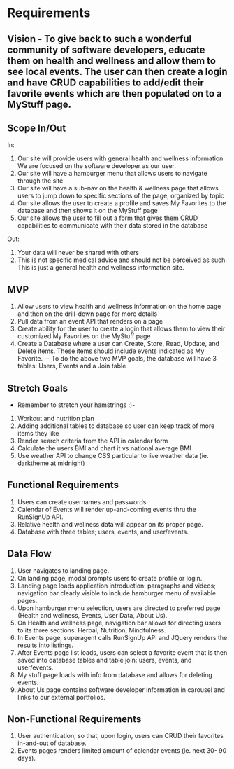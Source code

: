 # Requirements 

## Vision - To give back to such a wonderful community of software developers, educate them on health and wellness and allow them to see local events. The user can then create a login and have CRUD capabilities to add/edit their favorite events which are then populated on to a MyStuff page.

## Scope In/Out
In: 
1. Our site will provide users with general health and wellness information. We are focused on the software developer as our user. 
1. Our site will have a hamburger menu that allows users to navigate through the site
1. Our site will have a sub-nav on the health & wellness page that allows users to jump down to specific sections of the page, organized by topic
1. Our site allows the user to create a profile and saves My Favorites to the database and then shows it on the MyStuff page
1. Our site allows the user to fill out a form that gives them CRUD capabilities to communicate with their data stored in the database


Out: 
1. Your data will never be shared with others
1. This is not specific medical advice and should not be perceived as such. This is just a general health and wellness information site.

## MVP
1. Allow users to view health and wellness information on the home page and then on the drill-down page for more details
1. Pull data from an event API that renders on a page
1. Create ability for the user to create a login that allows them to view their customized My Favorites on the MyStuff page
1. Create a Database where a user can Create, Store, Read, Update, and Delete items. These items should include events indicated as My Favorite.
-- To do the above two MVP goals, the database will have 3 tables: Users, Events and a Join table


## Stretch Goals
- Remember to stretch your hamstrings :)-
1. Workout and nutrition plan
1. Adding additional tables to database so user can keep track of more items they like
1. Render search criteria from the API in calendar form
1. Calculate the users BMI and chart it vs national average BMI
1. Use weather API to change CSS particular to live weather data (ie. darktheme at midnight)

## Functional Requirements
1. Users can create usernames and passwords.
1. Calendar of Events will render up-and-coming events thru the RunSignUp API.
1. Relative health and wellness data will appear on its proper page.
1. Database with three tables; users, events, and user/events.

## Data Flow
1. User navigates to landing page.
1. On landing page, modal prompts users to create profile or login.
1. Landing page loads application introduction: paragraphs and videos; navigation bar clearly visible to include hamburger menu of available pages.
1. Upon hamburger menu selection, users are directed to preferred page (Health and wellness, Events, User Data, About Us).
1. On Health and wellness page, navigation bar allows for directing users to its three sections: Herbal, Nutrition, Mindfulness.
1. In Events page, superagent calls RunSignUp API and JQuery renders the results into listings.
1. After Events page list loads, users can select a favorite event that is then saved into database tables and table join: users, events, and user/events.
1. My stuff page loads with info from database and allows for deleting events.
1. About Us page contains software developer information in carousel and links to our external portfolios.

## Non-Functional Requirements
1. User authentication, so that, upon login, users can CRUD their favorites in-and-out of database.
1. Events pages renders limited amount of calendar events (ie. next 30- 90 days).
